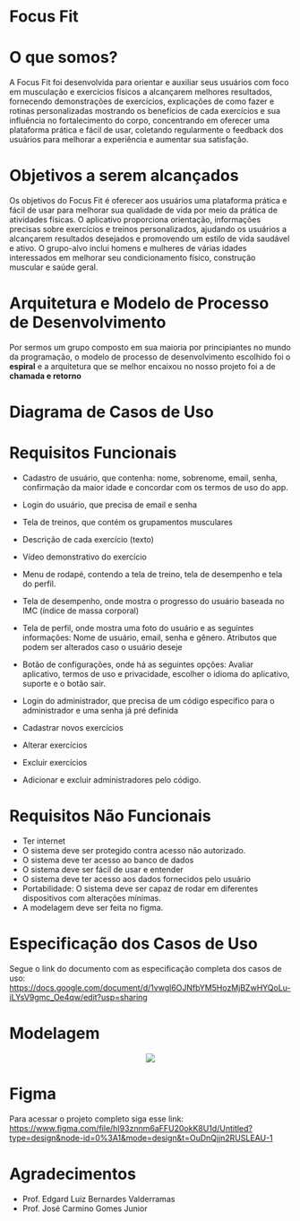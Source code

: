 # Focus Fit

# O que somos?
A Focus Fit foi desenvolvida para orientar e auxiliar seus usuários com foco em musculação e exercícios físicos a alcançarem melhores resultados, fornecendo demonstrações de exercícios, explicações de como fazer e rotinas personalizadas mostrando os benefícios de cada exercícios e sua influência no fortalecimento do corpo, concentrando em oferecer uma plataforma prática e fácil de usar, coletando regularmente o feedback dos usuários para melhorar a experiência e aumentar sua satisfação.

# Objetivos a serem alcançados
Os objetivos do Focus Fit é oferecer aos usuários uma plataforma prática e fácil de usar para melhorar sua qualidade de vida por meio da prática de atividades físicas. O aplicativo proporciona orientação, informações precisas sobre exercícios e treinos personalizados, ajudando os usuários a alcançarem resultados desejados e promovendo um estilo de vida saudável e ativo. O grupo-alvo inclui homens e mulheres de várias idades interessados em melhorar seu condicionamento físico, construção muscular e saúde geral.

# Arquitetura e Modelo de Processo de Desenvolvimento
Por sermos um grupo composto em sua maioria por principiantes no mundo da programação, o modelo de processo de desenvolvimento escolhido foi o **espiral** e a arquitetura que se melhor encaixou no nosso projeto foi a de **chamada e retorno**

# Diagrama de Casos de Uso


# Requisitos Funcionais
- Cadastro de usuário, que contenha: nome, sobrenome, email, senha, confirmação da maior idade e concordar com os termos de uso do app.
- Login do usuário, que precisa de email e senha
- Tela de treinos, que contém os grupamentos musculares
- Descrição de cada exercício (texto)
- Vídeo demonstrativo do exercício
- Menu de rodapé, contendo a tela de treino, tela de desempenho e tela do perfil.
- Tela de desempenho, onde mostra o progresso do usuário baseada no IMC (índice de massa corporal)
- Tela de perfil, onde mostra uma foto do usuário e as seguintes informações: Nome de usuário, email, senha e gênero. Atributos que podem ser alterados caso o usuário deseje		
- Botão de configurações, onde há as seguintes opções: Avaliar aplicativo, termos de uso e privacidade, escolher o idioma do aplicativo, suporte e o botão sair.

- Login do administrador, que precisa de um código específico para o administrador e uma senha já pré definida
- Cadastrar novos exercícios 
- Alterar exercícios
- Excluir exercícios
- Adicionar e excluir administradores pelo código.

# Requisitos Não Funcionais 
- Ter internet 		
- O sistema deve ser protegido contra acesso não autorizado.
- O sistema deve ter acesso ao banco de dados
- O sistema deve ser fácil de usar e entender
- O sistema deve ter acesso aos dados fornecidos pelo usuário 
- Portabilidade: O sistema deve ser capaz de rodar em diferentes dispositivos com alterações mínimas.
- A modelagem deve ser feita no figma.

# Especificação dos Casos de Uso
Segue o link do documento com as especificação completa dos casos de uso: https://docs.google.com/document/d/1vwgl6OJNfbYM5HozMjBZwHYQoLu-iLYsV9gmc_Oe4qw/edit?usp=sharing

# Modelagem 
<div align="center">
<img src= "https://user-images.githubusercontent.com/107820507/251263400-09cd7361-190b-40c8-8dff-2470423b584e.png"/>
</div>

# Figma
Para acessar o projeto completo siga esse link: https://www.figma.com/file/hI93znnm6aFFU20okK8U1d/Untitled?type=design&node-id=0%3A1&mode=design&t=OuDnQjjn2RUSLEAU-1

# Agradecimentos 
- Prof. Edgard Luiz Bernardes Valderramas 
- Prof. José Carmino Gomes Junior 





